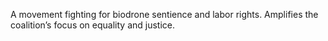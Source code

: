 A movement fighting for biodrone sentience and labor rights.
Amplifies the coalition’s focus on equality and justice.